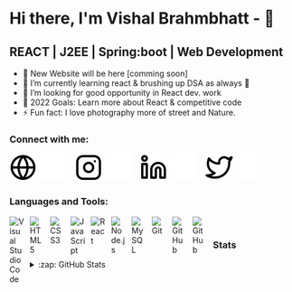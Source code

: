 # Hi there, I'm Vishal Brahmbhatt -  👋 

## REACT | J2EE | Spring:boot | Web Development

- 🔭 New Website will be here [comming soon]
- 🌱 I’m currently learning react & brushing up DSA as always 🤣
- 👯 I’m looking for good opportunity in React dev. work
- 🥅 2022 Goals: Learn more about React & competitive code
- ⚡ Fun fact: I love photography more of street and Nature. 

### Connect with me:

[![website](./img/globe-light.svg)](https://##)
[![website](./img/globe-dark.svg)](https:/##)
&nbsp;&nbsp;
[![website](./img/instagram-light.svg)](https://www.instagram.com/va_g._bond/)
[![website](./img/instagram-dark.svg)](https://www.instagram.com/va_g._bond/)
&nbsp;&nbsp;
[![website](./img/linkedin-light.svg)](https://www.linkedin.com/in/vishal-brahmbhatt-845336140/)
[![website](./img/linkedin-dark.svg)](https://www.linkedin.com/in/vishal-brahmbhatt-845336140/)
&nbsp;&nbsp;
[![website](./img/twitter-light.svg)](https://twitter.com/Kakashi_n07)
[![website](./img/twitter-dark.svg)](https://twitter.com/Kakashi_n07)

### Languages and Tools:

<img align="left" alt="Visual Studio Code" width="26px" src="https://cdn.jsdelivr.net/gh/devicons/devicon/icons/vscode/vscode-original.svg" style="padding-right:10px;" />
<img align="left" alt="HTML5" width="26px" src="https://cdn.jsdelivr.net/gh/devicons/devicon/icons/html5/html5-original.svg" style="padding-right:10px;" />
<img align="left" alt="CSS3" width="26px" src="https://cdn.jsdelivr.net/gh/devicons/devicon/icons/css3/css3-original.svg" style="padding-right:10px;" />
<img align="left" alt="JavaScript" width="26px" src="https://cdn.jsdelivr.net/gh/devicons/devicon/icons/javascript/javascript-original.svg" style="padding-right:10px;" />
<img align="left" alt="React" width="26px" src="https://cdn.jsdelivr.net/gh/devicons/devicon/icons/react/react-original.svg" style="padding-right:10px;" />
<img align="left" alt="Node.js" width="26px" src="https://cdn.jsdelivr.net/gh/devicons/devicon/icons/nodejs/nodejs-original.svg" style="padding-right:10px;" />
<img align="left" alt="MySQL" width="26px" src="https://cdn.jsdelivr.net/gh/devicons/devicon/icons/mysql/mysql-original.svg" style="padding-right:10px;" />
<img align="left" alt="Git" width="26px" src="https://cdn.jsdelivr.net/gh/devicons/devicon/icons/git/git-original.svg" style="padding-right:10px;" />
<img align="left" alt="GitHub" width="26px" src="https://user-images.githubusercontent.com/3369400/139447912-e0f43f33-6d9f-45f8-be46-2df5bbc91289.png" style="padding-right:10px;" />
<img align="left" alt="GitHub" width="26px" src="https://user-images.githubusercontent.com/3369400/139448065-39a229ba-4b06-434b-bc67-616e2ed80c8f.png" style="padding-right:10px;" />
<br />

### Stats

<details>
  <summary>:zap: GitHub Stats</summary>
  <img align="left" alt="Vishal Brahmbhatt's GitHub Stats" src="https://github-readme-stats.vercel.app/api?username=vishalskyfall&show_icons=true&hide_border=false&title_color=ff652f&icon_color=FFE400&bg_color=09131B&text_color=ffffff&border_color=0c1a25" />

</details>

[website]: https://###Comming_Soon
[twitter]: https://twitter.com/Kakashi_n07
[instagram]: https://www.instagram.com/va_g._bond/
[linkedin]: https://www.linkedin.com/in/vishal-brahmbhatt-845336140/
